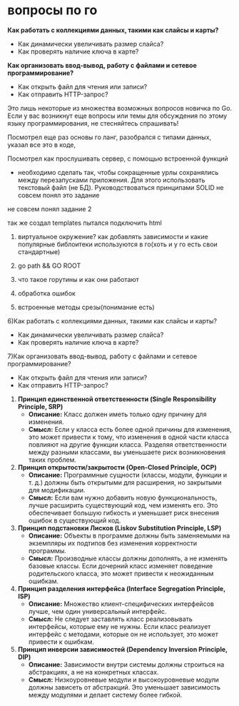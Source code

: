 # вопросы по го

**Как работать с коллекциями данных, такими как слайсы и карты?**

- Как динамически увеличивать размер слайса?
- Как проверять наличие ключа в карте?

**Как организовать ввод-вывод, работу с файлами и сетевое программирование?**

- Как открыть файл для чтения или записи?
- Как отправить HTTP-запрос?

Это лишь некоторые из множества возможных вопросов новичка по Go. Если у вас возникнут еще вопросы или темы для обсуждения по этому языку программирования, не стесняйтесь спрашивать!

Посмотрел еще раз основы го ланг, разобрался с типами данных, указал все это в коде,

Посмотрел как прослушивать сервер, c помощью встроенной функций

- необходимо сделать так, чтобы сокращенные урлы сохранялись между перезапусками приложения. Для этого использовать текстовый файл (не БД). Руководствоваться принципами SOLID не совсем понял это задание

не совсем понял задание 2

так же создал templates пытался подключить html

1) виртуальное окружение? как добавлять зависимости и какие популярные библоитеки используются в го(хоть и у го есть свои стандартные)

2) go path && GO ROOT

3) что такое горутины и как они работают

4) обработка ошибок

5) встроенные методы
срезы(понимание есть)

6)Как работать с коллекциями данных, такими как слайсы и карты?

- Как динамически увеличивать размер слайса?
- Как проверять наличие ключа в карте?

7)Как организовать ввод-вывод, работу с файлами и сетевое программирование?

- Как открыть файл для чтения или записи?
- Как отправить HTTP-запрос?


1. **Принцип единственной ответственности (Single Responsibility Principle, SRP)**
    - **Описание:** Класс должен иметь только одну причину для изменения.
    - **Смысл:** Если у класса есть более одной причины для изменения, это может привести к тому, что изменения в одной части класса повлияют на другие функции класса. Разделяя ответственности между разными классами, вы уменьшаете риск возникновения таких проблем.
2. **Принцип открытости/закрытости (Open-Closed Principle, OCP)**
    - **Описание:** Программные сущности (классы, модули, функции и т. д.) должны быть открытыми для расширения, но закрытыми для модификации.
    - **Смысл:** Если вам нужно добавить новую функциональность, лучше расширить существующий код, чем изменять его. Это обеспечивает большую гибкость и уменьшает риск внесения ошибок в существующий код.
3. **Принцип подстановки Лисков (Liskov Substitution Principle, LSP)**
    - **Описание:** Объекты в программе должны быть заменяемыми на экземпляры их подтипов без изменения корректности программы.
    - **Смысл:** Производные классы должны дополнять, а не изменять базовые классы. Если дочерний класс изменяет поведение родительского класса, это может привести к неожиданным ошибкам.
4. **Принцип разделения интерфейса (Interface Segregation Principle, ISP)**
    - **Описание:** Множество клиент-специфических интерфейсов лучше, чем один универсальный интерфейс.
    - **Смысл:** Не следует заставлять класс реализовывать интерфейсы, которые ему не нужны. Если класс реализует интерфейс с методами, которые он не использует, это может привести к ошибкам.
5. **Принцип инверсии зависимостей (Dependency Inversion Principle, DIP)**
    - **Описание:** Зависимости внутри системы должны строиться на абстракциях, а не на конкретных классах.
    - **Смысл:** Низкоуровневые модули и высокоуровневые модули должны зависеть от абстракций. Это уменьшает зависимость между модулями и делает систему более гибкой.
